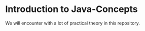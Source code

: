 # Introduction to Java-Concepts

We will encounter with a lot of practical theory in this repository.
